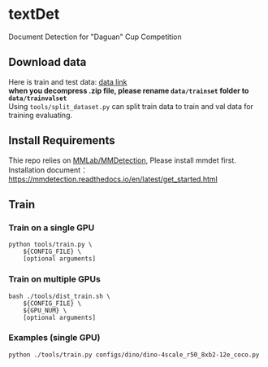 # textDet
Document Detection for "Daguan" Cup Competition
## Download data
Here is train and test data: [data link](https://challenge.datacastle.cn/v3/cmptDetail.html?id=824)<br/>
**when you decompress .zip file, please rename `data/trainset` folder to `data/trainvalset`**<br/>
Using `tools/split_dataset.py` can split train data to train and val data for training evaluating.

## Install Requirements
Thie repo relies on [MMLab/MMDetection](https://github.com/open-mmlab/mmdetection/tree/main), Please install mmdet first. Installation document： https://mmdetection.readthedocs.io/en/latest/get_started.html

## Train
### Train on a single GPU
```
python tools/train.py \
    ${CONFIG_FILE} \
    [optional arguments]
```
### Train on multiple GPUs
```
bash ./tools/dist_train.sh \
    ${CONFIG_FILE} \
    ${GPU_NUM} \
    [optional arguments]
```
### Examples (single GPU)
```
python ./tools/train.py configs/dino/dino-4scale_r50_8xb2-12e_coco.py
```
